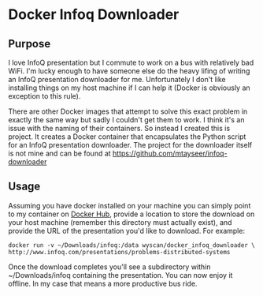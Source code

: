 # Docker Infoq Downloader

## Purpose
I love InfoQ presentation but I commute to work on a bus with relatively bad WiFi.  I'm lucky enough to have someone else do the heavy lifing of writing an InfoQ presentation downloader for me.  Unfortunately I don't like installing things on my host machine if I can help it (Docker is obviously an exception to this rule).

There are other Docker images that attempt to solve this exact problem in exactly the same way but sadly I couldn't get them to work.  I think it's an issue with the naming of their containers.  So instead I created this is project.  It creates a Docker container that encapsulates the Python script for an InfoQ presentation downloader.  The project for the downloader itself is not mine and can be found at https://github.com/mtayseer/infoq-downloader

## Usage
Assuming you have docker installed on your machine you can simply point to my container on [Docker Hub](https://hub.docker.com/), provide a location to store the download on your host machine (remember this directory must actually exist), and provide the URL of the presentation you'd like to download.  For example:

```
docker run -v ~/Downloads/infoq:/data wyscan/docker_infoq_downloader \
http://www.infoq.com/presentations/problems-distributed-systems 
```

Once the download completes you'll see a subdirectory within ~/Downloads/infoq containing the presentation.  You can now enjoy it offline.  In my case that means a more productive bus ride.

